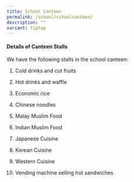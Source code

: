 ```yaml
---
title: School Canteen
permalink: /school/schoolcanteen/
description: ""
variant: tiptap
---
```

<h4><strong>Details of Canteen Stalls</strong></h4>
<p>We have the following stalls in the school canteen:</p>
<ol data-tight="true" class="tight">
<li>
<p>Cold drinks and cut fruits</p>
</li>
<li>
<p>Hot drinks and waffle</p>
</li>
<li>
<p>Economic rice</p>
</li>
<li>
<p>Chinese noodles</p>
</li>
<li>
<p>Malay Muslim Food</p>
</li>
<li>
<p>Indian Muslim Food</p>
</li>
<li>
<p>Japanese Cuisine</p>
</li>
<li>
<p>Korean Cuisine</p>
</li>
<li>
<p>Western Cuisine</p>
</li>
<li>
<p>Vending machine selling hot sandwiches</p>
</li>
</ol>
<p></p>